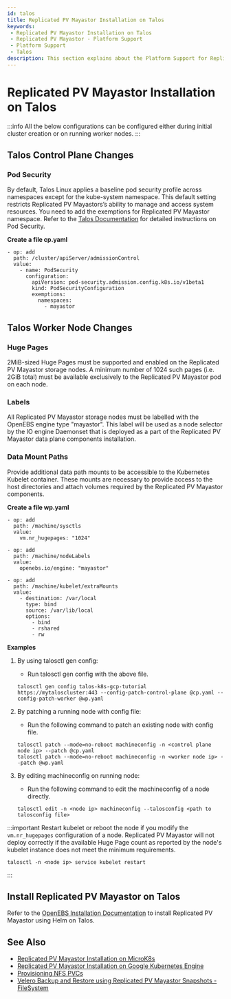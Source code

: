```yaml
---
id: talos
title: Replicated PV Mayastor Installation on Talos
keywords:
 - Replicated PV Mayastor Installation on Talos
 - Replicated PV Mayastor - Platform Support
 - Platform Support
 - Talos
description: This section explains about the Platform Support for Replicated PV Mayastor.
---
```

# Replicated PV Mayastor Installation on Talos

:::info
All the below configurations can be configured either during initial cluster creation or on running worker nodes.
:::

## Talos Control Plane Changes

### Pod Security

By default, Talos Linux applies a baseline pod security profile across namespaces except for the kube-system namespace. This default setting restricts Replicated PV Mayastors’s ability to manage and access system resources. You need to add the exemptions for Replicated PV Mayastor namespace. Refer to the [Talos Documentation](https://www.talos.dev/v1.6/kubernetes-guides/configuration/pod-security/) for detailed instructions on Pod Security.

**Create a file cp.yaml**

```
- op: add
  path: /cluster/apiServer/admissionControl
  value:
    - name: PodSecurity
      configuration:
        apiVersion: pod-security.admission.config.k8s.io/v1beta1
        kind: PodSecurityConfiguration
        exemptions:
          namespaces:
            - mayastor
```

## Talos Worker Node Changes

### Huge Pages

2MiB-sized Huge Pages must be supported and enabled on the Replicated PV Mayastor storage nodes. A minimum number of 1024 such pages (i.e. 2GiB total) must be available exclusively to the Replicated PV Mayastor pod on each node.

### Labels

All Replicated PV Mayastor storage nodes must be labelled with the OpenEBS engine type "mayastor". This label will be used as a node selector by the IO engine Daemonset that is deployed as a part of the Replicated PV Mayastor data plane components installation.

### Data Mount Paths

Provide additional data path mounts to be accessible to the Kubernetes Kubelet container. These mounts are necessary to provide access to the host directories and attach volumes required by the Replicated PV Mayastor components.

**Create a file wp.yaml**

```
- op: add
  path: /machine/sysctls
  value:
    vm.nr_hugepages: "1024"

- op: add
  path: /machine/nodeLabels
  value:
    openebs.io/engine: "mayastor"

- op: add
  path: /machine/kubelet/extraMounts
  value:
    - destination: /var/local
      type: bind
      source: /var/lib/local
      options:
        - bind
        - rshared
        - rw
```

**Examples**

1. By using talosctl gen config:

    - Run talosctl gen config with the above file.

    ```
    talosctl gen config talos-k8s-gcp-tutorial https://mytaloscluster:443 --config-patch-control-plane @cp.yaml --config-patch-worker @wp.yaml
    ```

2. By patching a running node with config file:

    - Run the following command to patch an existing node with config file. 

    ```
    talosctl patch --mode=no-reboot machineconfig -n <control plane node ip> --patch @cp.yaml
    talosctl patch --mode=no-reboot machineconfig -n <worker node ip> --patch @wp.yaml
    ```

3. By editing machineconfig on running node:

    - Run the following command to edit the machineconfig of a node directly.

    ```
    talosctl edit -n <node ip> machineconfig --talosconfig <path to talosconfig file>
    ```

:::important
Restart kubelet or reboot the node if you modify the `vm.nr_hugepages` configuration of a node. Replicated PV Mayastor will not deploy correctly if the available Huge Page count as reported by the node's kubelet instance does not meet the minimum requirements.

```
talosctl -n <node ip> service kubelet restart
```
:::

## Install Replicated PV Mayastor on Talos

Refer to the [OpenEBS Installation Documentation](../../quickstart-guide/installation.md#installation-via-helm) to install Replicated PV Mayastor using Helm on Talos.

## See Also

- [Replicated PV Mayastor Installation on MicroK8s](microkubernetes.md)
- [Replicated PV Mayastor Installation on Google Kubernetes Engine](gke.md)
- [Provisioning NFS PVCs](../read-write-many/nfspvc.md)
- [Velero Backup and Restore using Replicated PV Mayastor Snapshots - FileSystem](../backup-and-restore/velero-br-fs.md)